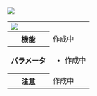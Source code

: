 <span class="breadcrumb">
    <img src="{{ site.baseurl }}/assets/images/variables.png">
</span>

<table id="onButtonPressed" class="block">
    <tr>
        <td colspan="2"><img src="{{ site.baseurl }}/assets/images/input/onButtonPressed.png"></td>
    </tr>
    <tr>
        <th>機能</th>
        <td>作成中</td>
    </tr>
    <tr>
        <th>パラメータ</th>
        <td>
            <ul>
                <li><span class="param"> </span>作成中</li>
            </ul>
        </td>
    </tr>
    <tr>
        <th>注意</th>
        <td>作成中</td>
    </tr>
</table>